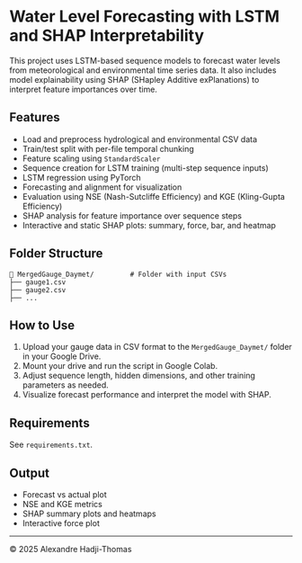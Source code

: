 # Water Level Forecasting with LSTM and SHAP Interpretability

This project uses LSTM-based sequence models to forecast water levels from meteorological and environmental time series data. It also includes model explainability using SHAP (SHapley Additive exPlanations) to interpret feature importances over time.

## Features

- Load and preprocess hydrological and environmental CSV data
- Train/test split with per-file temporal chunking
- Feature scaling using `StandardScaler`
- Sequence creation for LSTM training (multi-step sequence inputs)
- LSTM regression using PyTorch
- Forecasting and alignment for visualization
- Evaluation using NSE (Nash-Sutcliffe Efficiency) and KGE (Kling-Gupta Efficiency)
- SHAP analysis for feature importance over sequence steps
- Interactive and static SHAP plots: summary, force, bar, and heatmap

## Folder Structure

```
📂 MergedGauge_Daymet/         # Folder with input CSVs
├── gauge1.csv
├── gauge2.csv
├── ...
```

## How to Use

1. Upload your gauge data in CSV format to the `MergedGauge_Daymet/` folder in your Google Drive.
2. Mount your drive and run the script in Google Colab.
3. Adjust sequence length, hidden dimensions, and other training parameters as needed.
4. Visualize forecast performance and interpret the model with SHAP.

## Requirements

See `requirements.txt`.

## Output

- Forecast vs actual plot
- NSE and KGE metrics
- SHAP summary plots and heatmaps
- Interactive force plot

---

© 2025 Alexandre Hadji-Thomas